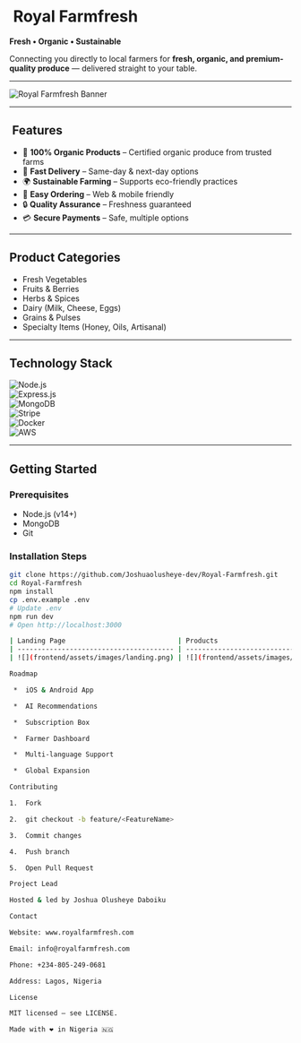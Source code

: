 # ​ Royal Farmfresh

**Fresh • Organic • Sustainable**

Connecting you directly to local farmers for **fresh, organic, and premium-quality produce** — delivered straight to your table.

---

![Royal Farmfresh Banner](frontend/assets/images/banner.png)

---

## ​ Features

- 🌿 **100% Organic Products** – Certified organic produce from trusted farms  
- 🚚 **Fast Delivery** – Same-day & next-day options  
- 🌍 **Sustainable Farming** – Supports eco-friendly practices  
- 📱 **Easy Ordering** – Web & mobile friendly  
- 🔒 **Quality Assurance** – Freshness guaranteed  
- 💳 **Secure Payments** – Safe, multiple options  

---

##  Product Categories

- Fresh Vegetables  
- Fruits & Berries  
- Herbs & Spices  
- Dairy (Milk, Cheese, Eggs)  
- Grains & Pulses  
- Specialty Items (Honey, Oils, Artisanal)  

---

##  Technology Stack

![Node.js](https://img.shields.io/badge/Node.js-14+-green?logo=node.js)  
![Express.js](https://img.shields.io/badge/Express.js-lightgrey?logo=express)  
![MongoDB](https://img.shields.io/badge/MongoDB-darkgreen?logo=mongodb)  
![Stripe](https://img.shields.io/badge/Stripe-6772E5?logo=stripe)  
![Docker](https://img.shields.io/badge/Docker-blue?logo=docker)  
![AWS](https://img.shields.io/badge/AWS-orange?logo=amazonaws)  

---

##  Getting Started

### Prerequisites

- Node.js (v14+)  
- MongoDB  
- Git  

### Installation Steps

```bash
git clone https://github.com/Joshuaolusheye-dev/Royal-Farmfresh.git
cd Royal-Farmfresh
npm install
cp .env.example .env
# Update .env
npm run dev
# Open http://localhost:3000

| Landing Page                            | Products                                 | Checkout                                 |
| --------------------------------------- | ---------------------------------------- | ---------------------------------------- |
| ![](frontend/assets/images/landing.png) | ![](frontend/assets/images/products.png) | ![](frontend/assets/images/checkout.png) |

Roadmap

 *	iOS & Android App

 *	AI Recommendations

 *	Subscription Box

 *	Farmer Dashboard

 *	Multi-language Support

 *	Global Expansion

Contributing

1.	Fork

2.	git checkout -b feature/<FeatureName>

3.	Commit changes

4.	Push branch

5.	Open Pull Request

Project Lead

Hosted & led by Joshua Olusheye Daboiku

Contact

Website: www.royalfarmfresh.com

Email: info@royalfarmfresh.com

Phone: +234-805-249-0681

Address: Lagos, Nigeria

License

MIT licensed — see LICENSE.

Made with ❤️ in Nigeria 🇳🇬
